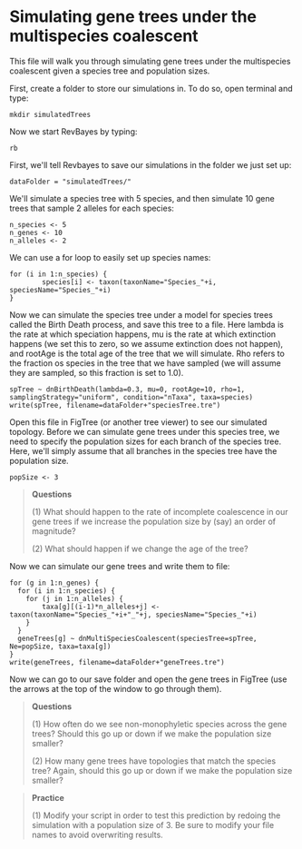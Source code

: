 # Simulating gene trees under the multispecies coalescent

This file will walk you through simulating gene trees under the multispecies coalescent given a species tree and population sizes.

First, create a folder to store our simulations in. To do so, open terminal and type:

```
mkdir simulatedTrees
```
Now we start RevBayes by typing:

```
rb
```
First, we'll tell Revbayes to save our simulations in the folder we just set up:

```
dataFolder = "simulatedTrees/"
```


We'll simulate a species tree with 5 species, and then simulate 10 gene trees that sample 2 alleles for each species:

```
n_species <- 5
n_genes <- 10
n_alleles <- 2
```
We can use a for loop to easily set up species names:

```
for (i in 1:n_species) {
        species[i] <- taxon(taxonName="Species_"+i, speciesName="Species_"+i)
}
```

Now we can simulate the species tree under a model for species trees called the Birth Death process, and save this tree to a file. Here lambda is the rate at which speciation happens, mu is the rate at which extinction happens (we set this to zero, so we assume extinction does not happen), and rootAge is the total age of the tree that we will simulate. Rho refers to the fraction os species in the tree that we have sampled (we will assume they are sampled, so this fraction is set to 1.0).

```
spTree ~ dnBirthDeath(lambda=0.3, mu=0, rootAge=10, rho=1, samplingStrategy="uniform", condition="nTaxa", taxa=species)
write(spTree, filename=dataFolder+"speciesTree.tre")

```
Open this file in FigTree (or another tree viewer) to see our simulated topology. Before we can simulate gene trees under this species tree, we need to specify the population sizes for each branch of the species tree. Here, we'll simply assume that all branches in the species tree have the population size.

```
popSize <- 3
```
> __Questions__
>
> (1) What should happen to the rate of incomplete coalescence in our gene trees if we increase the population size by (say) an order of magnitude?
>
> (2) What should happen if we change the age of the tree?

Now we can simulate our gene trees and write them to file:

```
for (g in 1:n_genes) {
  for (i in 1:n_species) {
    for (j in 1:n_alleles) {
        taxa[g][(i-1)*n_alleles+j] <- taxon(taxonName="Species_"+i+"_"+j, speciesName="Species_"+i)
    }
  }
  geneTrees[g] ~ dnMultiSpeciesCoalescent(speciesTree=spTree, Ne=popSize, taxa=taxa[g])
}
write(geneTrees, filename=dataFolder+"geneTrees.tre")
```
Now we can go to our save folder and open the gene trees in FigTree (use the arrows at the top of the window to go through them).

> __Questions__
>
> (1) How often do we see non-monophyletic species across the gene trees? Should this go up or down if we make the population size smaller?
>
> (2) How many gene trees have topologies that match the species tree? Again, should this go up or down if we make the population size smaller?

> __Practice__
>
> (1) Modify your script in order to test this prediction by redoing the simulation with a population size of 3. Be sure to modify your file names to avoid overwriting results.

